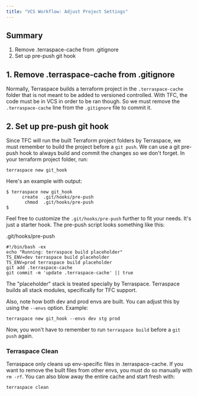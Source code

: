 ```yaml
---
title: "VCS Workflow: Adjust Project Settings"
---
```


## Summary

1. Remove .terraspace-cache from .gitignore
2. Set up pre-push git hook

## 1. Remove .terraspace-cache from .gitignore

Normally, Terraspace builds a terraform project in the `.terraspace-cache` folder that is not meant to be added to versioned controlled.  With TFC, the code must be in VCS in order to be ran though.  So we must remove the `.terraspace-cache` line from the `.gitignore` file to commit it.

## 2. Set up pre-push git hook

Since TFC will run the built Terraform project folders by Terraspace, we must remember to build the project before a `git push`. We can use a git pre-push hook to always build and commit the changes so we don't forget.  In your terraform project folder, run:

    terraspace new git_hook

Here's an example with output:

    $ terraspace new git_hook
          create  .git/hooks/pre-push
           chmod  .git/hooks/pre-push
    $

Feel free to customize the `.git/hooks/pre-push` further to fit your needs. It's just a starter hook.  The pre-push script looks something like this:

.git/hooks/pre-push

    #!/bin/bash -ex
    echo "Running: terraspace build placeholder"
    TS_ENV=dev terraspace build placeholder
    TS_ENV=prod terraspace build placeholder
    git add .terraspace-cache
    git commit -m 'update .terraspace-cache' || true

The "placeholder" stack is treated specially by Terraspace. Terraspace builds all stack modules, specifically for TFC support.

Also, note how both dev and prod envs are built. You can adjust this by using the `--envs` option. Example:

    terraspace new git_hook --envs dev stg prod

Now, you won't have to remember to run `terraspace build` before a `git push` again.

### Terraspace Clean

Terraspace only cleans up env-specific files in .terraspace-cache. If you want to remove the built files from other envs, you must do so manually with `rm -rf`. You can also blow away the entire cache and start fresh with:

    terraspace clean
